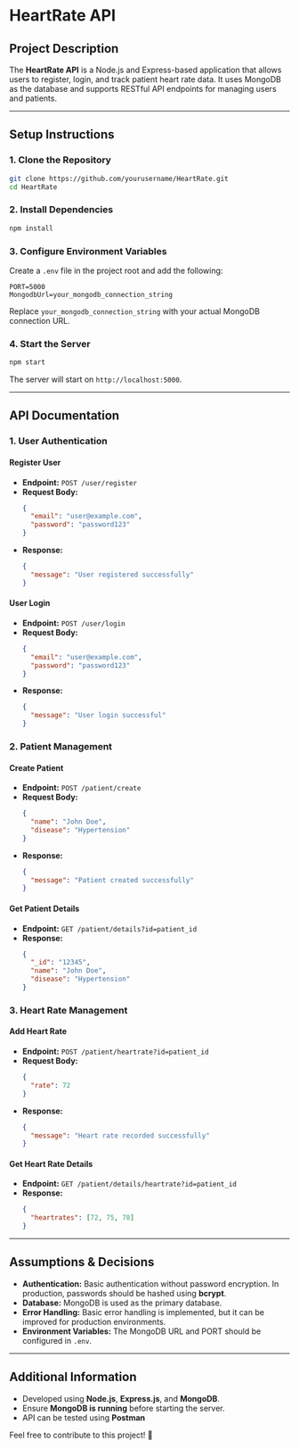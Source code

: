 # HeartRate API

## Project Description
The **HeartRate API** is a Node.js and Express-based application that allows users to register, login, and track patient heart rate data. It uses MongoDB as the database and supports RESTful API endpoints for managing users and patients.

---

## Setup Instructions
### 1. Clone the Repository
```bash
git clone https://github.com/yourusername/HeartRate.git
cd HeartRate
```

### 2. Install Dependencies
```bash
npm install
```

### 3. Configure Environment Variables
Create a `.env` file in the project root and add the following:
```env
PORT=5000
MongodbUrl=your_mongodb_connection_string
```
Replace `your_mongodb_connection_string` with your actual MongoDB connection URL.

### 4. Start the Server
```bash
npm start
```
The server will start on `http://localhost:5000`.

---

## API Documentation
### **1. User Authentication**
#### **Register User**
- **Endpoint:** `POST /user/register`
- **Request Body:**
  ```json
  {
    "email": "user@example.com",
    "password": "password123"
  }
  ```
- **Response:**
  ```json
  {
    "message": "User registered successfully"
  }
  ```

#### **User Login**
- **Endpoint:** `POST /user/login`
- **Request Body:**
  ```json
  {
    "email": "user@example.com",
    "password": "password123"
  }
  ```
- **Response:**
  ```json
  {
    "message": "User login successful"
  }
  ```

### **2. Patient Management**
#### **Create Patient**
- **Endpoint:** `POST /patient/create`
- **Request Body:**
  ```json
  {
    "name": "John Doe",
    "disease": "Hypertension"
  }
  ```
- **Response:**
  ```json
  {
    "message": "Patient created successfully"
  }
  ```

#### **Get Patient Details**
- **Endpoint:** `GET /patient/details?id=patient_id`
- **Response:**
  ```json
  {
    "_id": "12345",
    "name": "John Doe",
    "disease": "Hypertension"
  }
  ```

### **3. Heart Rate Management**
#### **Add Heart Rate**
- **Endpoint:** `POST /patient/heartrate?id=patient_id`
- **Request Body:**
  ```json
  {
    "rate": 72
  }
  ```
- **Response:**
  ```json
  {
    "message": "Heart rate recorded successfully"
  }
  ```

#### **Get Heart Rate Details**
- **Endpoint:** `GET /patient/details/heartrate?id=patient_id`
- **Response:**
  ```json
  {
    "heartrates": [72, 75, 78]
  }
  ```

---

## Assumptions & Decisions
- **Authentication:** Basic authentication without password encryption. In production, passwords should be hashed using **bcrypt**.
- **Database:** MongoDB is used as the primary database.
- **Error Handling:** Basic error handling is implemented, but it can be improved for production environments.
- **Environment Variables:** The MongoDB URL and PORT should be configured in `.env`.

---

## Additional Information
- Developed using **Node.js**, **Express.js**, and **MongoDB**.
- Ensure **MongoDB is running** before starting the server.
- API can be tested using **Postman**

Feel free to contribute to this project! 🚀


